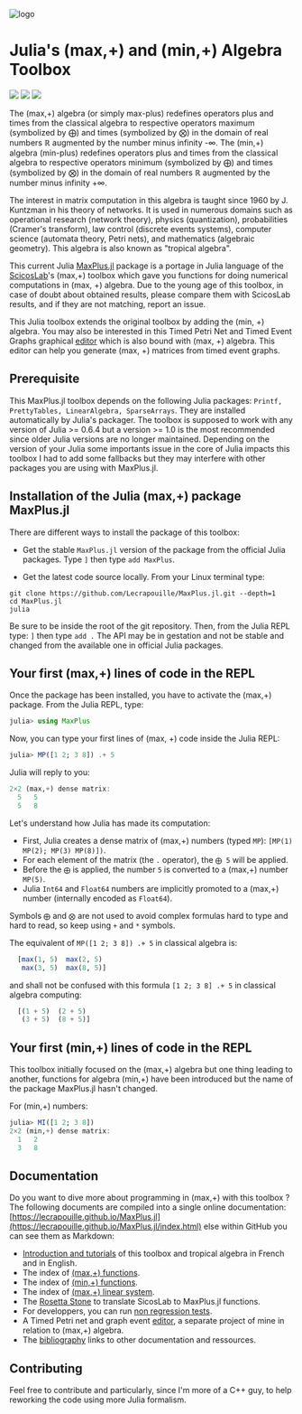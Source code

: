 ![logo](https://lecrapouille.github.io/icons/juliamaxplus.png)

# Julia's (max,+) and (min,+) Algebra Toolbox

[![](https://travis-ci.org/Lecrapouille/MaxPlus.jl.svg?branch=master)](https://travis-ci.org/Lecrapouille/MaxPlus.jl)
[![](https://coveralls.io/repos/github/Lecrapouille/MaxPlus.jl/badge.svg?branch=master)](https://coveralls.io/github/Lecrapouille/MaxPlus.jl?branch=master)
[![](https://codecov.io/gh/Lecrapouille/MaxPlus.jl/branch/master/graph/badge.svg)](https://codecov.io/gh/Lecrapouille/MaxPlus.jl)

The (max,+) algebra (or simply max-plus) redefines operators plus and times from
the classical algebra to respective operators maximum (symbolized by ⨁) and
times (symbolized by ⨂) in the domain of real numbers ℝ augmented by the number
minus infinity -∞. The (min,+) algebra (min-plus) redefines operators plus and
times from the classical algebra to respective operators minimum (symbolized by
⨁) and times (symbolized by ⨂) in the domain of real numbers ℝ augmented by the
number minus infinity +∞.

The interest in matrix computation in this algebra is taught since 1960 by
J. Kuntzman in his theory of networks. It is used in numerous domains such as
operational research (network theory), physics (quantization), probabilities
(Cramer's transform), law control (discrete events systems), computer science
(automata theory, Petri nets), and mathematics (algebraic geometry). This
algebra is also known as "tropical algebra".

This current Julia [MaxPlus.jl](https://github.com/Lecrapouille/MaxPlus.jl)
package is a portage in Julia language of the
[ScicosLab](http://www.scicoslab.org/)'s (max,+) toolbox which gave you
functions for doing numerical computations in (max, +) algebra. Due to the young
age of this toolbox, in case of doubt about obtained results, please compare them
with ScicosLab results, and if they are not matching, report an issue.

This Julia toolbox extends the original toolbox by adding the (min, +)
algebra. You may also be interested in this Timed Petri Net and Timed Event
Graphs graphical [editor](https://github.com/Lecrapouille/TimedPetriNetEditor)
which is also bound with (max, +) algebra. This editor can help you generate
(max, +) matrices from timed event graphs.

## Prerequisite

This MaxPlus.jl toolbox depends on the following Julia packages: `Printf,
PrettyTables, LinearAlgebra, SparseArrays`. They are installed automatically by
Julia's packager. The toolbox is supposed to work with any version of Julia >=
0.6.4 but a version >= 1.0 is the most recommended since older Julia versions
are no longer maintained. Depending on the version of your Julia some importants
issue in the core of Julia impacts this toolbox I had to add some fallbacks but
they may interfere with other packages you are using with MaxPlus.jl.

## Installation of the Julia (max,+) package MaxPlus.jl

There are different ways to install the package of this toolbox:

- Get the stable `MaxPlus.jl` version of the package from the official Julia
  packages. Type `]` then type `add MaxPlus`.

- Get the latest code source locally. From your Linux terminal type:
```
git clone https://github.com/Lecrapouille/MaxPlus.jl.git --depth=1
cd MaxPlus.jl
julia
```

Be sure to be inside the root of the git repository. Then, from the Julia REPL
type: `]` then type `add .` The API may be in gestation and not be stable and
changed from the available one in official Julia packages.

## Your first (max,+) lines of code in the REPL

Once the package has been installed, you have to activate the (max,+) package.
From the Julia REPL, type:

```julia
julia> using MaxPlus
```

Now, you can type your first lines of (max, +) code inside the Julia REPL:

```julia
julia> MP([1 2; 3 8]) .+ 5
```

Julia will reply to you:

```julia
2×2 (max,+) dense matrix:
  5   5
  5   8
```

Let's understand how Julia has made its computation:
- First, Julia creates a dense matrix of (max,+) numbers (typed `MP`): `[MP(1)
  MP(2); MP(3) MP(8)])`.
- For each element of the matrix (the `.` operator), the `⨁ 5` will be applied.
- Before the `⨁` is applied, the number `5` is converted to a (max,+)
  number `MP(5)`.
- Julia `Int64` and `Float64` numbers are implicitly promoted to a (max,+)
  number (internally encoded as `Float64`).

Symbols `⨁` and `⨂` are not used to avoid complex formulas hard to type and hard
to read, so keep using `+` and `*` symbols.

The equivalent of `MP([1 2; 3 8]) .+ 5` in classical algebra is:
```julia
  [max(1, 5)  max(2, 5)
   max(3, 5)  max(8, 5)]
```

and shall not be confused with this formula `[1 2; 3 8] .+ 5` in classical algebra
computing:
```julia
  [(1 + 5)  (2 + 5)
   (3 + 5)  (8 + 5)]
```

## Your first (min,+) lines of code in the REPL

This toolbox initially focused on the (max,+) algebra but one thing leading to another, functions for algebra (min,+) have been introduced but the name of the package MaxPlus.jl hasn't changed.

For (min,+) numbers:

```julia
julia> MI([1 2; 3 8])
2×2 (min,+) dense matrix:
  1   2
  3   8
```

## Documentation

Do you want to dive more about programming in (max,+) with this toolbox ? The following
documents are compiled into a single online documentation:
[https://lecrapouille.github.io/MaxPlus.jl](https://lecrapouille.github.io/MaxPlus.jl/index.html)
else within GitHub you can see them as Markdown:

* [Introduction and tutorials](tutorial) of this toolbox and tropical algebra in French and in English.
* The index of [(max,+) functions](docs/src/maxplus.md).
* The index of [(min,+) functions](docs/src/minplus.md).
* The index of [(max,+) linear system](docs/src/syslin.md).
* The [Rosetta Stone](docs/src/portage.md) to translate SicosLab to MaxPlus.jl functions.
* For developpers, you can run [non regression tests](docs/src/tests.md).
* A Timed Petri net and graph event [editor](https://github.com/Lecrapouille/TimedPetriNetEditor), a separate
  project of mine in relation to (max,+) algebra.
* The [bibliography](docs/src/bibliography.md) links to other documentation and ressources.

## Contributing

Feel free to contribute and particularly, since I'm more of a C++ guy, to help
reworking the code using more Julia formalism.
